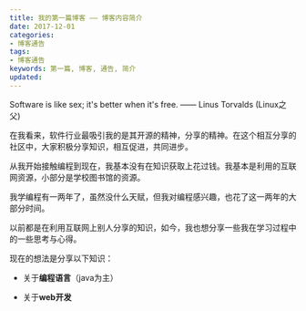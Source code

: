 ```yaml
---
title: 我的第一篇博客 —— 博客内容简介
date: 2017-12-01
categories:
- 博客通告
tags:
- 博客通告
keywords: 第一篇, 博客, 通告, 简介
updated:
---
```


Software is like sex; it's better when it's free.  —— Linus Torvalds (Linux之父)

在我看来，软件行业最吸引我的是其开源的精神，分享的精神。在这个相互分享的社区中，大家积极分享知识，相互促进，共同进步。

从我开始接触编程到现在，我基本没有在知识获取上花过钱。我基本是利用的互联网资源，小部分是学校图书馆的资源。

我学编程有一两年了，虽然没什么天赋，但我对编程感兴趣，也花了这一两年的大部分时间。

以前都是在利用互联网上别人分享的知识，如今，我也想分享一些我在学习过程中的一些思考与心得。

现在的想法是分享以下知识：

- 关于**编程语言**（java为主）

- 关于**web开发**
